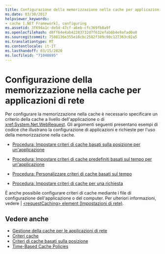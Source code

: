```yaml
---
title: Configurazione della memorizzazione nella cache per applicazioni di rete
ms.date: 03/30/2017
helpviewer_keywords:
- cache [.NET Framework], configuring
ms.assetid: 3f694a1c-de5d-47cf-a6eb-cfc369fb8a9f
ms.openlocfilehash: d8ff64e4ab42283732d7f632efab6b4e9afad0a0
ms.sourcegitcommit: 7588136e355e10cbc2582f389c90c127363c02a5
ms.translationtype: MT
ms.contentlocale: it-IT
ms.lasthandoff: 03/15/2020
ms.locfileid: "71048695"
---
```

# <a name="configuring-caching-in-network-applications"></a>Configurazione della memorizzazione nella cache per applicazioni di rete
Per configurare la memorizzazione nella cache è necessario specificare un criterio della cache a livello dell'applicazione o di <xref:System.Net.WebRequest>. Gli argomenti seguenti presentano esempi di codice che illustrano la configurazione di applicazioni e richieste per l'uso della memorizzazione nella cache.  
  
- [Procedura: Impostare criteri di cache basati sulla posizione per un'applicazione](how-to-set-a-location-based-cache-policy-for-an-application.md)  
  
- [Procedura: Impostare criteri di cache predefiniti basati sul tempo per un'applicazione](how-to-set-the-default-time-based-cache-policy-for-an-application.md)  
  
- [Procedura: Personalizzare criteri di cache basati sul tempo](how-to-customize-a-time-based-cache-policy.md)  
  
- [Procedura: Impostare criteri di cache per una richiesta](how-to-set-cache-policy-for-a-request.md)  
  
 È anche possibile configurare criteri di cache mediante i file di configurazione dell'applicazione o del computer. Per ulteriori informazioni, vedere &#124; [ \<requestCaching> element (Impostazioni di rete)](../configure-apps/file-schema/network/requestcaching-element-network-settings.md).  
  
## <a name="see-also"></a>Vedere anche

- [Gestione della cache per le applicazioni di rete](cache-management-for-network-applications.md)
- [Criteri cache](cache-policy.md)
- [Criteri di cache basati sulla posizione](location-based-cache-policies.md)
- [Time-Based Cache Policies](time-based-cache-policies.md)
